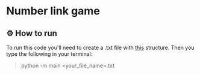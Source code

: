 # Number link game

## ⚙️ How to run

To run this code you'll need to create a .txt file with [this]() structure. Then you type the following in your terminal:

> python -m main <your_file_name>.txt

